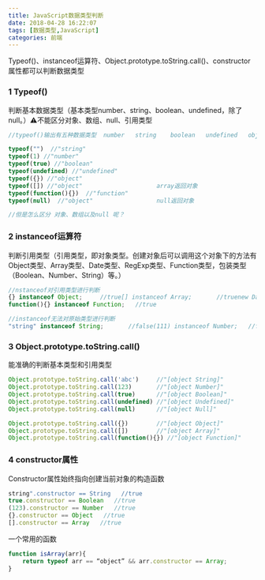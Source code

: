 ```yaml
---
title: JavaScript数据类型判断
date: 2018-04-28 16:22:07
tags: [数据类型,JavaScript]
categories: 前端
---
```


Typeof()、instanceof运算符、Object.prototype.toString.call()、constructor属性都可以判断数据类型
<escape><!-- more --></escape>
### 1  Typeof()
判断基本数据类型（基本类型number、string、boolean、undefined，除了null。）⚠️不能区分对象、数组、null、引用类型
```javascript
//typeof()输出有五种数据类型  number   string    boolean   undefined   object以及以及函数类型 function

typeof("")  //"string"
typeof(1) //"number"
typeof(true) //"boolean"
typeof(undefined) //"undefined"
typeof({}) //"object"
typeof([]) //"object"                     array返回对象
typeof(function(){})  //"function"
typeof(null)  //"object"                  null返回对象

//但是怎么区分 对象、数组以及null 呢？
```

### 2  instanceof运算符
判断引用类型（引用类型，即对象类型。创建对象后可以调用这个对象下的方法有Object类型、Array类型、Date类型、RegExp类型、Function类型，包装类型（Boolean、Number、String）等。）
```javascript
//nstanceof对引用类型进行判断
{} instanceof Object;     //true[] instanceof Array;       //truenew Date() instanceof Date;        //true
function(){} instanceof Function;   //true

//instanceof无法对原始类型进行判断
"string" instanceof String;       //false(111) instanceof Number;   //false
```

### 3  Object.prototype.toString.call()
能准确的判断基本类型和引用类型
```javascript
Object.prototype.toString.call('abc')     //"[object String]"
Object.prototype.toString.call(123)       //"[object Number]"
Object.prototype.toString.call(true)      //"[object Boolean]"
Object.prototype.toString.call(undefined) //"[object Undefined]"
Object.prototype.toString.call(null)      //"[object Null]"

Object.prototype.toString.call({})        //"[object Object]"
Object.prototype.toString.call([])        //"[object Array]"
Object.prototype.toString.call(function(){}) //"[object Function]"
```

### 4  constructor属性
Constructor属性始终指向创建当前对象的构造函数
```javascript
string".constructor == String   //true
true.constructor == Boolean   //true
(123).constructor == Number   //true
{}.constructor == Object   //true
[].constructor == Array   //true
```
一个常用的函数
```javascript
function isArray(arr){
    return typeof arr == “object” && arr.constructor == Array;
}
```
